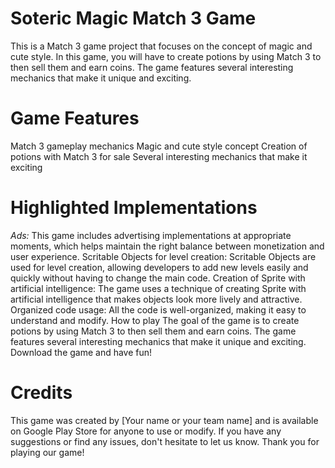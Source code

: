 # Soteric Magic Match 3 Game

This is a Match 3 game project that focuses on the concept of magic and cute style. In this game, you will have to create potions by using Match 3 to then sell them and earn coins. The game features several interesting mechanics that make it unique and exciting.

# Game Features
Match 3 gameplay mechanics
Magic and cute style concept
Creation of potions with Match 3 for sale
Several interesting mechanics that make it exciting

# Highlighted Implementations
*Ads:* This game includes advertising implementations at appropriate moments, which helps maintain the right balance between monetization and user experience.
Scritable Objects for level creation: Scritable Objects are used for level creation, allowing developers to add new levels easily and quickly without having to change the main code.
Creation of Sprite with artificial intelligence: The game uses a technique of creating Sprite with artificial intelligence that makes objects look more lively and attractive.
Organized code usage: All the code is well-organized, making it easy to understand and modify.
How to play
The goal of the game is to create potions by using Match 3 to then sell them and earn coins. The game features several interesting mechanics that make it unique and exciting. Download the game and have fun!

# Credits
This game was created by [Your name or your team name] and is available on Google Play Store for anyone to use or modify. If you have any suggestions or find any issues, don't hesitate to let us know. Thank you for playing our game!
